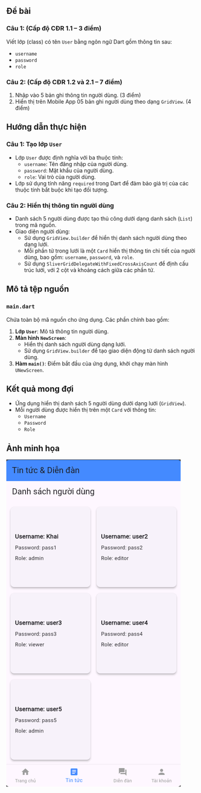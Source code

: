 ## Đề bài

### Câu 1: (Cấp độ CĐR 1.1 – 3 điểm)
Viết lớp (class) có tên `User` bằng ngôn ngữ Dart gồm thông tin sau:
- `username`
- `password`
- `role`

### Câu 2: (Cấp độ CĐR 1.2 và 2.1 – 7 điểm)
1. Nhập vào 5 bản ghi thông tin người dùng. (3 điểm)
2. Hiển thị trên Mobile App 05 bản ghi người dùng theo dạng `GridView`. (4 điểm)

## Hướng dẫn thực hiện

### Câu 1: Tạo lớp `User`
- Lớp `User` được định nghĩa với ba thuộc tính:
  - `username`: Tên đăng nhập của người dùng.
  - `password`: Mật khẩu của người dùng.
  - `role`: Vai trò của người dùng.
- Lớp sử dụng tính năng `required` trong Dart để đảm bảo giá trị của các thuộc tính bắt buộc khi tạo đối tượng.

### Câu 2: Hiển thị thông tin người dùng
- Danh sách 5 người dùng được tạo thủ công dưới dạng danh sách (`List`) trong mã nguồn.
- Giao diện người dùng:
  - Sử dụng `GridView.builder` để hiển thị danh sách người dùng theo dạng lưới.
  - Mỗi phần tử trong lưới là một `Card` hiển thị thông tin chi tiết của người dùng, bao gồm: `username`, `password`, và `role`.
  - Sử dụng `SliverGridDelegateWithFixedCrossAxisCount` để định cấu trúc lưới, với 2 cột và khoảng cách giữa các phần tử.

## Mô tả tệp nguồn

### `main.dart`
Chứa toàn bộ mã nguồn cho ứng dụng. Các phần chính bao gồm:
1. **Lớp `User`**: Mô tả thông tin người dùng.
2. **Màn hình `NewScreen`**:
   - Hiển thị danh sách người dùng dạng lưới.
   - Sử dụng `GridView.builder` để tạo giao diện động từ danh sách người dùng.
3. **Hàm `main()`**: Điểm bắt đầu của ứng dụng, khởi chạy màn hình `UNewScreen`.

## Kết quả mong đợi

- Ứng dụng hiển thị danh sách 5 người dùng dưới dạng lưới (`GridView`).
- Mỗi người dùng được hiển thị trên một `Card` với thông tin:
  - `Username`
  - `Password`
  - `Role`

## Ảnh minh họa
![Grid](../../img/GridViewInTinTuc.png)

